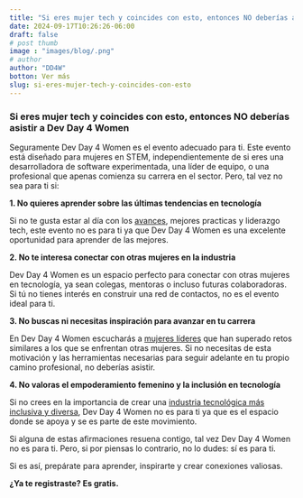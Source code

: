 ```yaml
---
title: "Si eres mujer tech y coincides con esto, entonces NO deberías asistir a Dev Day 4 Women"
date: 2024-09-17T10:26:26-06:00
draft: false
# post thumb
image : "images/blog/.png"
# author
author: "DD4W"
botton: Ver más
slug: si-eres-mujer-tech-y-coincides-con-esto
---
```


### Si eres mujer tech y coincides con esto, entonces NO deberías asistir a Dev Day 4 Women

Seguramente Dev Day 4 Women es el evento adecuado para ti. Este evento está diseñado para mujeres en STEM, independientemente de si eres una desarrolladora de software experimentada, una líder de equipo, o una profesional que apenas comienza su carrera en el sector. Pero, tal vez no sea para ti si:

**1. No quieres aprender sobre las últimas tendencias en tecnología**

Si no te gusta estar al día con los [avances](https://devday4w.com/sessions/mayo-2023/novedades-de-css/), mejores practicas y liderazgo tech, este evento no es para ti ya que Dev Day 4 Women es una excelente oportunidad para aprender de las mejores.

**2. No te interesa conectar con otras mujeres en la industria**

Dev Day 4 Women es un espacio perfecto para conectar con otras mujeres en tecnología, ya sean colegas, mentoras o incluso futuras colaboradoras. Si tú no tienes interés en construir una red de contactos, no es el evento ideal para ti.

**3. No buscas ni necesitas inspiración para avanzar en tu carrera**

En Dev Day 4 Women escucharás a [mujeres líderes](https://devday4w.com/sessions/octubre-2023/fireside-chat/) que han superado retos similares a los que se enfrentan otras mujeres. Si no necesitas de esta motivación y las herramientas necesarias para seguir adelante en tu propio camino profesional, no deberías asistir.

**4. No valoras el empoderamiento femenino y la inclusión en tecnología**

Si no crees en la importancia de crear una [industria tecnológica más inclusiva y diversa](https://devday4w.com/sessions/mayo-2023/mujeres-ti-vs-la-diversidad-e-inclusion/), Dev Day 4 Women no es para ti ya que es el espacio donde se apoya y se es parte de este movimiento.

Si alguna de estas afirmaciones resuena contigo, tal vez Dev Day 4 Women no es para ti. Pero, si por piensas lo contrario, no lo dudes: sí es para ti.

Si es así, prepárate para aprender, inspirarte y crear conexiones valiosas.

**¿Ya te registraste? Es gratis.**
